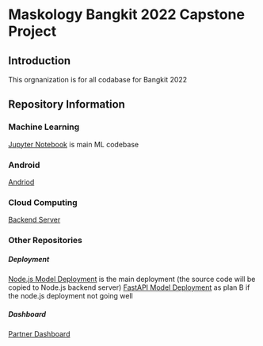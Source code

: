 # **Maskology** Bangkit 2022 Capstone Project 
<!--

**Here are some ideas to get you started:**

🙋‍♀️ A short introduction - what is your organization all about?
🌈 Contribution guidelines - how can the community get involved?
👩‍💻 Useful resources - where can the community find your docs? Is there anything else the community should know?
🍿 Fun facts - what does your team eat for breakfast?
🧙 Remember, you can do mighty things with the power of [Markdown](https://docs.github.com/github/writing-on-github/getting-started-with-writing-and-formatting-on-github/basic-writing-and-formatting-syntax)
-->

## Introduction
This orgnanization is for all codabase for Bangkit 2022

## Repository Information

### Machine Learning
[Jupyter Notebook](https://github.com/Maskology/machine-learning-notebook) is main ML codebase 

### Android
[Andriod](https://github.com/Maskology/android)

### Cloud Computing
[Backend Server](https://github.com/Maskology/server)

### Other Repositories
##### Deployment
[Node.js Model Deployment](https://github.com/Maskology/deploy-ml-in-nodejs) is the main deployment (the source code will be copied to Node.js backend server) 
[FastAPI Model Deployment](https://github.com/Maskology/ml-deploy-fastapi) as plan B if the node.js deployment not going well  

##### Dashboard
[Partner Dashboard](https://github.com/Maskology/dashboard)

